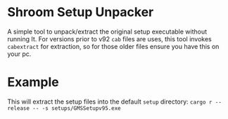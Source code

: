 # Shroom Setup Unpacker

A simple tool to unpack/extract the original setup executable without running It. For versions prior to v92 `cab` files are uses, this tool invokes `cabextract` for extraction, so for those older files ensure you have this on your pc.

# Example

This will extract the setup files into the default `setup` directory:
`cargo r --release -- -s setups/GMSSetupv95.exe`